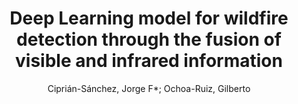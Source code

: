 ---
paperId: 5
author: Ciprián-Sánchez, Jorge F*; Ochoa-Ruiz, Gilberto
title: Deep Learning model for wildfire detection through the fusion of visible and infrared information
pdf: Ciprian-Sanchez_short_5.pdf
poster: Ciprian-Sanchez_short_5.png
alt: --
type: Poster
topic: Deep Learning
link: --
conference: neurips
year: 2020
tags: neurips-2020
---